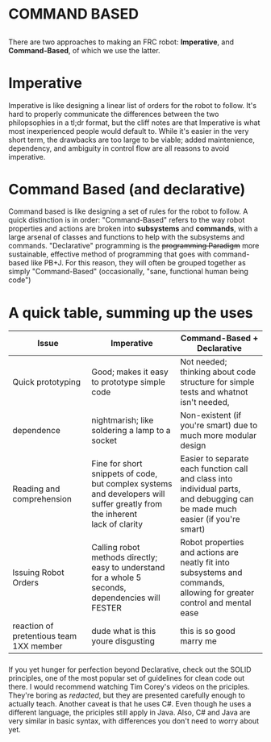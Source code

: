 # COMMAND BASED
##
There are two approaches to making an FRC robot: **Imperative**, and **Command-Based**, of which we use the latter.
<br/>

# Imperative
Imperative is like designing a linear list of orders for the robot to follow.
It's hard to properly communicate the differences between the two philopsophies in a tl;dr format, but the cliff notes are that Imperative is what most inexperienced people would default to. While it's easier in the very short term, the drawbacks are too large to be viable; added maintenience, dependency, and ambiguity in control flow are all reasons to avoid imperative.


# Command Based (and declarative)
Command based is like designing a set of rules for the robot to follow.
A quick distinction is in order:
"Command-Based" refers to the way robot properties and actions are broken into **subsystems** and **commands**, with a large arsenal of classes and functions to help with the subsystems and commands. "Declarative" programming is the ~~programming Paradigm~~ more sustainable, effective method of programming that goes with command-based like PB+J. For this reason, they will often be grouped together as simply "Command-Based" (occasionally, "sane, functional human being code") 

##
# A quick table, summing up the uses
<table>
<thead>
  <tr>
    <th>Issue</th>
    <th>Imperative</th>
    <th>Command-Based + Declarative</th>
  </tr>
</thead>
<tbody>
  <tr>
    <td>Quick prototyping</td>
    <td>Good; makes it easy to prototype simple code</td>
    <td>Not needed; thinking about code structure for simple tests and whatnot isn't needed,</td>
  </tr>
  <tr>
    <td>dependence</td>
    <td>nightmarish; like soldering a lamp to a socket</td>
    <td>Non-existent (if you're smart) due to much more modular design</td>
  </tr>
  <tr>
    <td>Reading and comprehension</td>
    <td>Fine for short snippets of code, <br>but complex systems and developers will suffer greatly from the inherent <br>lack of clarity</td>
    <td>Easier to separate each function call and class into individual parts, <br>and debugging can be made much easier (if you're smart)</td>
  </tr>
  <tr>
    <td>Issuing Robot Orders</td>
    <td>Calling robot methods directly; easy to understand for a whole 5 seconds,<br>dependencies will FESTER</td>
    <td>Robot properties and actions are neatly fit into subsystems and commands, <br>allowing for greater control and mental ease</td>
  </tr>
  <tr>
    <td>reaction of pretentious team 1XX member</td>
    <td>dude what is this youre disgusting</td>
    <td>this is so good marry me</td>
  </tr>
</tbody>
</table>

###

If you yet hunger for perfection beyond Declarative, check out the SOLID principles, one of the most popular set of guidelines for clean code out there. I would recommend watching Tim Corey's videos on the priciples. They're boring as *redacted*, but they are presented carefully enough to actually teach. Another caveat is that he uses C#. Even though he uses a different language, the priciples still apply in Java. Also, C# and Java are very similar in basic syntax, with differences you don't need to worry about yet. 